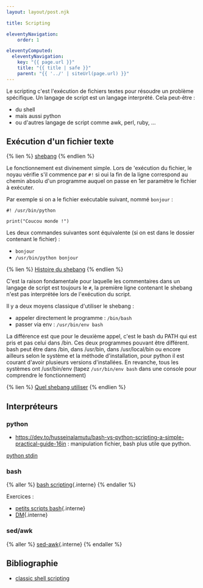 ```yaml
---
layout: layout/post.njk

title: Scripting

eleventyNavigation:
    order: 1

eleventyComputed:
  eleventyNavigation:
    key: "{{ page.url }}"
    title: "{{ title | safe }}"
    parent: "{{ '../' | siteUrl(page.url) }}"
---
```


Le scripting c'est l'exécution de fichiers textes pour résoudre un problème spécifique. Un langage de script est un langage interprété. Cela peut-être :

- du shell
- mais aussi python
- ou d'autres langage de script comme awk, perl, ruby, …

## Exécution d'un fichier texte

{% lien %}
[shebang](https://fr.wikipedia.org/wiki/Shebang)
{% endlien %}

Le fonctionnement est divinement simple. Lors de 'exécution du fichier, le noyau vérifie s'il commence par `#!` si oui la fin de la ligne correspond au chemin absolu d'un programme auquel on passe en 1er paramètre le fichier à exécuter.

Par exemple si on a le fichier exécutable suivant, nommé `bonjour` :

```
#! /usr/bin/python

print("Coucou monde !")
```

Les deux commandes suivantes sont équivalente (si on est dans le dossier contenant le fichier) :

- `bonjour`
- `/usr/bin/python bonjour`

{% lien %}
[Histoire du shebang](https://www.in-ulm.de/~mascheck/various/shebang/#blankrequired)
{% endlien %}

C'est la raison fondamentale pour laquelle les commentaires dans un langage de script est toujours le `#`, la première ligne contenant le shebang n'est pas interprétée lors de l'exécution du script.

Il y a deux moyens classique d'utiliser le shebang :

- appeler directement le programme : `/bin/bash`
- passer via env : `/usr/bin/env bash`

La différence est que pour le deuxième appel, c'est le bash du PATH qui est pris et pas celui dans /bin. Ces deux programmes pouvant être différent. bash peut être dans /bin, dans /usr/bin, dans /usr/local/bin ou encore ailleurs selon le système et la méthode d'installation, pour python il est courant d'avoir plusieurs versions d'installées. En revanche, tous les systèmes ont /usr/bin/env (tapez `/usr/bin/env bash` dans une console pour comprendre le fonctionnement)

{% lien %}
[Quel shebang utiliser](https://www.baeldung.com/linux/bash-shebang-lines)
{% endlien %}

## Interpréteurs

### python

- <https://dev.to/husseinalamutu/bash-vs-python-scripting-a-simple-practical-guide-16in> : manipulation fichier, bash plus utile que python.

[python stdin](https://www.digitalocean.com/community/tutorials/read-stdin-python)

### bash

{% aller %}
[bash scripting](bash){.interne}
{% endaller %}

Exercices :

- [petits scripts bash](exercices){.interne}
- [DM](DM){.interne}

### sed/awk

{% aller %}
[sed-awk](sed-awk){.interne}
{% endaller %}

## Bibliographie

- [classic shell scripting](https://doc.lagout.org/operating%20system%20/linux/Classic%20Shell%20Scripting.pdf)
